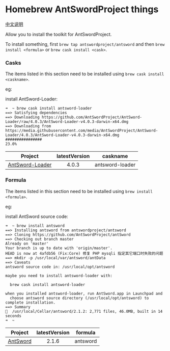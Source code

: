 Homebrew AntSwordProject things
==========================

[中文说明](./README_CN.md)

Allow you to install the toolkit for AntSwordProject.

To install something, first `brew tap antswordproject/antsword` and then `brew install <formula>` or `brew cask install <cask>`.

### Casks

The items listed in this section need to be installed using `brew cask install <caskname>`.

eg:

install AntSword-Loader:

```
➜  ~ brew cask install antsword-loader
==> Satisfying dependencies
==> Downloading https://github.com/AntSwordProject/AntSword-Loader/raw/4.0.3/AntSword-Loader-v4.0.3-darwin-x64.dmg
==> Downloading from https://media.githubusercontent.com/media/AntSwordProject/AntSword-Loader/4.0.3/AntSword-Loader-v4.0.3-darwin-x64.dmg
################                                                          23.0%
```

Project | latestVersion | caskname
:-:|:-:|:-:
[AntSword-Loader](https://github.com/AntSwordProject/AntSword-Loader) | 4.0.3 | antsword-loader

### Formula

The items listed in this section need to be installed using `brew install <formula>`.

eg: 

install AntSword source code:

```
➜  ~ brew install antsword
==> Installing antsword from antswordproject/antsword
==> Cloning https://github.com/AntSwordProject/antSword
==> Checking out branch master
Already on 'master'
Your branch is up to date with 'origin/master'.
HEAD is now at 4afdb56 (Fix:Core) 修复 PHP mysqli 指定其它端口时失败的问题
==> mkdir -p /usr/local/var/antsword/antData
==> Caveats
antsword source code in: /usr/local/opt/antsword

maybe you need to install antsword-loader with:

  brew cask install antsword-loader

when you installed antsword-loader, run AntSword.app in Launchpad and
  choose antsword source directory (/usr/local/opt/antsword) to complete installation.
==> Summary
🍺  /usr/local/Cellar/antsword/2.1.2: 2,771 files, 46.0MB, built in 14 seconds
➜  ~
```

Project | latestVersion | formula
:-:|:-:|:-:
[AntSword](https://github.com/AntSwordProject/AntSword) | 2.1.6 | antsword
